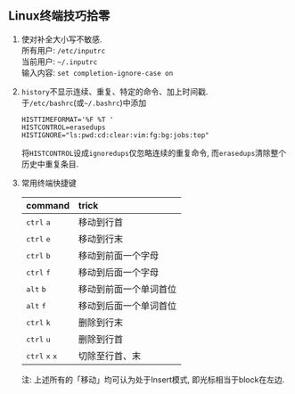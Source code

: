 ## Linux终端技巧拾零

1. 使对补全大小写不敏感.  
   所有用户: `/etc/inputrc`  
   当前用户: `~/.inputrc`  
   输入内容: `set completion-ignore-case on`
1. `history`不显示连续、重复、特定的命令、加上时间戳.  
   于`/etc/bashrc`(或`~/.bashrc`)中添加
   ```
   HISTTIMEFORMAT='%F %T '
   HISTCONTROL=erasedups
   HISTIGNORE="ls:pwd:cd:clear:vim:fg:bg:jobs:top"
   ```
   将`HISTCONTROL`设成`ignoredups`仅忽略连续的重复命令,
   而`erasedups`清除整个历史中重复条目.
1. 常用终端快捷键

   | command                                   | trick                  |
   | :---                                      | :---                   |
   | <kbd>ctrl</kbd> <kbd>a</kbd>              | 移动到行首             |
   | <kbd>ctrl</kbd> <kbd>e</kbd>              | 移动到行末             |
   | <kbd>ctrl</kbd> <kbd>b</kbd>              | 移动到前面一个字母     |
   | <kbd>ctrl</kbd> <kbd>f</kbd>              | 移动到后面一个字母     |
   | <kbd>alt</kbd>  <kbd>b</kbd>              | 移动到前面一个单词首位 |
   | <kbd>alt</kbd>  <kbd>f</kbd>              | 移动到后面一个单词首位 |
   | <kbd>ctrl</kbd> <kbd>k</kbd>              | 删除到行末             |
   | <kbd>ctrl</kbd> <kbd>u</kbd>              | 删除到行首             |
   | <kbd>ctrl</kbd> <kbd>x</kbd> <kbd>x</kbd> | 切除至行首、末         |


   注: 上述所有的「移动」均可认为处于Insert模式, 即光标相当于block在左边.


